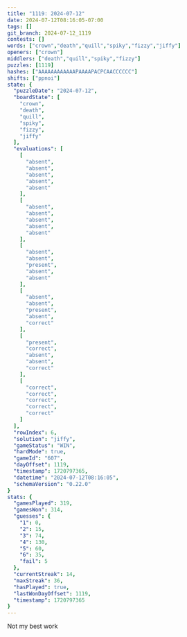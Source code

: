 ```yaml
---
title: "1119: 2024-07-12"
date: 2024-07-12T08:16:05-07:00
tags: []
git_branch: 2024-07-12_1119
contests: []
words: ["crown","death","quill","spiky","fizzy","jiffy"]
openers: ["crown"]
middlers: ["death","quill","spiky","fizzy"]
puzzles: [1119]
hashes: ["AAAAAAAAAAAAPAAAAPACPCAACCCCCC"]
shifts: ["ppnoi"]
state: {
  "puzzleDate": "2024-07-12",
  "boardState": [
    "crown",
    "death",
    "quill",
    "spiky",
    "fizzy",
    "jiffy"
  ],
  "evaluations": [
    [
      "absent",
      "absent",
      "absent",
      "absent",
      "absent"
    ],
    [
      "absent",
      "absent",
      "absent",
      "absent",
      "absent"
    ],
    [
      "absent",
      "absent",
      "present",
      "absent",
      "absent"
    ],
    [
      "absent",
      "absent",
      "present",
      "absent",
      "correct"
    ],
    [
      "present",
      "correct",
      "absent",
      "absent",
      "correct"
    ],
    [
      "correct",
      "correct",
      "correct",
      "correct",
      "correct"
    ]
  ],
  "rowIndex": 6,
  "solution": "jiffy",
  "gameStatus": "WIN",
  "hardMode": true,
  "gameId": "607",
  "dayOffset": 1119,
  "timestamp": 1720797365,
  "datetime": "2024-07-12T08:16:05",
  "schemaVersion": "0.22.0"
}
stats: {
  "gamesPlayed": 319,
  "gamesWon": 314,
  "guesses": {
    "1": 0,
    "2": 15,
    "3": 74,
    "4": 130,
    "5": 60,
    "6": 35,
    "fail": 5
  },
  "currentStreak": 14,
  "maxStreak": 36,
  "hasPlayed": true,
  "lastWonDayOffset": 1119,
  "timestamp": 1720797365
}
---
```

<!-- more -->
Not my best work

